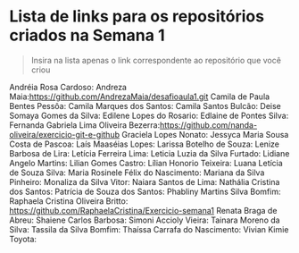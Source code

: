 # Lista de links para os repositórios criados na Semana 1

> Insira na lista apenas o link correspondente ao repositório que você criou  

Andréia Rosa Cardoso:
Andreza Maia:https://github.com/AndrezaMaia/desafioaula1.git
Camila de Paula Bentes Pessôa:
Camila Marques dos Santos:
Camila Santos Bulcão:
Deise Somaya Gomes da Silva:
Edilene Lopes do Rosario:
Edlaine de Pontes Silva:
Fernanda Gabriela Lima Oliveira Bezerra:https://github.com/nanda-oliveira/exercicio-git-e-github
Graciela Lopes Nonato:
Jessyca Maria Sousa Costa de Pascoa:
Laís Maaséias Lopes:
Larissa Botelho de Souza:
Lenize Barbosa de Lira:
Letícia Ferreira Lima:
Leticia Luzia da Silva Furtado:
Lidiane Angelo Martins:
Lilian Gomes Castro:
Lílian Honorio Teixeira:
Luana Letícia de Souza Silva:
Maria Rosinele Félix do Nascimento:
Mariana da Silva Pinheiro:
Monaliza da Silva Vitor:
Naiara Santos de Lima:
Nathália Cristina dos Santos:
Patrícia de Souza dos Santos:
Phabliny Martins Silva Bomfim:
Raphaela Cristina Oliveira Britto: https://github.com/RaphaelaCristina/Exercicio-semana1
Renata Braga de Abreu:
Shaiene Carlos Barbosa:
Simoni Accioly Vieira:
Tainara Moreno da Silva:
Tassila da Silva Bomfim:
Thaíssa Carrafa do Nascimento:
Vivian Kimie Toyota:
